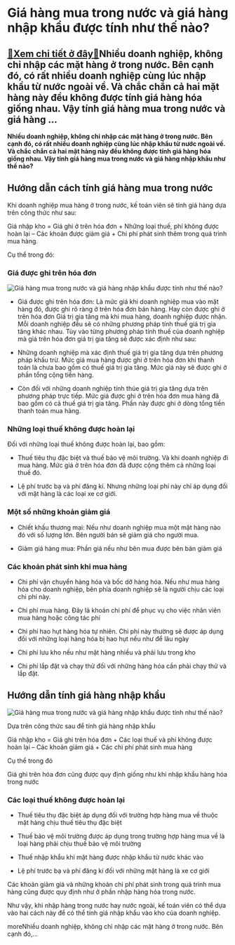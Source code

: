 Giá hàng mua trong nước và giá hàng nhập khẩu được tính như thế nào?
====================================================================

[:gift:Xem chi tiết ở đây:gift:](https://hddtvn.com/gia-hang-mua-trong-nuoc-va-gia-hang-nhap-khau-duoc-tinh-nhu-the-nao/)Nhiều doanh nghiệp, không chỉ nhập các mặt hàng ở trong nước. Bên cạnh đó, có rất nhiều doanh nghiệp cùng lúc nhập khẩu từ nước ngoài về. Và chắc chắn cả hai mặt hàng này đều không được tính giá hàng hóa giống nhau. Vậy tính giá hàng mua trong nước và giá hàng …
----------------------------------------------------------------------------------------------------------------------------------------------------------------------------------------------------------------------------------------------------------------------

**Nhiều doanh nghiệp, không chỉ nhập các mặt hàng ở trong nước. Bên cạnh đó, có rất nhiều doanh nghiệp cùng lúc nhập khẩu từ nước ngoài về. Và chắc chắn cả hai mặt hàng này đều không được tính giá hàng hóa giống nhau. Vậy tính giá hàng mua trong nước và giá hàng nhập khẩu như thế nào?**


Hướng dẫn cách tính giá hàng mua trong nước
-------------------------------------------


Khi doanh nghiệp mua hàng ở trong nước, kế toán viên sẽ tính giá hàng dựa trên công thức như sau:


Giá nhập kho = Giá ghi ở trên hóa đơn + Những loại thuế, phí không được hoàn lại – Các khoản được giảm giá + Chi phí phát sinh thêm trong quá trình mua hàng.


Cụ thể trong đó:


### Giá được ghi trên hóa đơn


![Giá hàng mua trong nước và giá hàng nhập khẩu được tính như thế nào?](https://hddtvn.com/wp-content/uploads/2021/01/new_project__15__703c489603454862a1f972c0ce030847_39a8dce6cecc485fa5f34ee8cf98719d_1024x1024.png)




* Giá được ghi trên hóa đơn: Là mức giá khi doanh nghiệp mua vào mặt hàng đó, được ghi rõ ràng ở trên hóa đơn bán hàng. Hay còn được ghi ở trên hóa đơn Giá trị gia tăng mà khi mua hàng, doanh nghiệp được nhận. Mỗi doanh nghiệp đều sẽ có những phương pháp tính thuế giá trị gia tăng khác nhau. Tùy vào từng phương pháp tính thuế của doanh nghiệp mà giá trên hóa đơn giá trị gia tăng sẽ được xác định như sau:



+ Những doanh nghiệp mà xác định thuế giá trị gia tăng dựa trên phương pháp khấu trừ. Mức giá mua hàng được ghi ở trên hóa đơn khi thanh toán là chưa bao gồm có thuế giá trị gia tăng. Mức giá này sẽ được ghi ở phần tổng cộng tiền hàng.


+ Còn đối với những doanh nghiệp tính thúe giá trị gia tăng dựa trên phương pháp trực tiếp. Mức giá được ghi ở trên hóa đơn mua hàng đã bao gồm có cả thuế giá trị gia tăng. Phần này được ghi ở dòng tổng tiền thanh toán mua hàng.


### Những loại thuế không được hoàn lại


Đối với những loại thuế không được hoàn lại, bao gồm:




* Thuế tiêu thụ đặc biệt và thuế bảo vệ môi trường. Và khi doanh nghiệp đi mua hàng. Mức giá ở trên hóa đơn đã được cộng thêm cả những loại thuế đó.

* Lệ phí trước bạ và phí đăng kí. Nhưng những loại phí này chỉ áp dụng đối với mặt hàng là các loại xe cơ giới.



### Một số những khoản giảm giá




* Chiết khấu thương mại: Nếu như doanh nghiệp mua một mặt hàng nào đó với số lượng lớn. Bên người bán sẽ giảm giá cho người mua.

* Giảm giá hàng mua: Phần giá nếu như bên mua được bên bán giảm giá



### Các khoản phát sinh khi mua hàng




* Chi phí vận chuyển hàng hóa và bốc dỡ hàng hóa. Nếu như mua hàng hóa cho doanh nghiệp, bên phía doanh nghiệp sẽ là người chịu các loại chi phí này.

* Chi phí mua hàng. Đây là khoản chi phí để phục vụ cho việc nhân viên mua hàng hoặc công tác phí

* Chi phí hao hụt hàng hóa tự nhiên. Chi phí này thường sẽ được áp dụng đối với những loại hàng hóa bị hao hụt nếu như để lâu ngày

* Chi phí lưu kho nếu như mặt hàng nhiều và phải lưu trong kho

* Chi phí lắp đặt và chạy thử đối với những hàng hóa cần phải chạy thử và lắp đặt.



Hướng dẫn tính giá hàng nhập khẩu
---------------------------------


![Giá hàng mua trong nước và giá hàng nhập khẩu được tính như thế nào?](https://hddtvn.com/wp-content/uploads/2021/01/1YHNlhwIvsxPl998ZxSdQyw.jpeg)


Dựa trên công thức sau để tính giá hàng nhập khẩu


Giá nhập kho = Giá ghi trên hóa đơn + Các loại thuế và phí không được hoàn lại – Các khoản giảm giá + Các chi phí phát sinh mua hàng


Cụ thể trong đó


Giá ghi trên hóa đơn cũng được quy định giống như khi nhập khẩu hàng hóa trong nước


### Các loại thuế không được hoàn lại




* Thuế tiêu thụ đặc biệt áp dụng đối với trường hợp hàng mua về thuộc mặt hàng chịu thuế tiêu thụ đặc biệt

* Thuế bảo vệ môi trường được áp dụng trong trường hợp hàng mua về là loại hàng phải chịu thuế bảo vệ môi trường

* Thuế nhập khẩu khi mặt hàng được nhập khẩu từ nước khác vào

* Lệ phí trước bạ và phí đăng kí đối với những mặt hàng là xe cơ giới



Các khoản giảm giá và những khoản chi phí phát sinh trong quá trình mua hàng cũng được quy định như ở phần nhập hàng hóa trong nước.


Như vậy, khi nhập hàng trong nước hay nước ngoài, kế toán viên có thể dựa vào hai cách này để có thể tính giá nhập khẩu vào kho của doanh nghiệp.


moreNhiều doanh nghiệp, không chỉ nhập các mặt hàng ở trong nước. Bên cạnh đó,…

